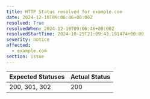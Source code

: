 ```yaml
---
title: HTTP Status resolved for example.com
date: 2024-12-10T09:06:46+00:00Z
resolved: True
resolvedWhen: 2024-12-10T09:06:46+00:00Z
resolvedStartTime: 2024-10-25T21:09:43.191474+00:00
severity: notice
affected:
  - example.com
section: issue
---
```


| Expected Statuses | Actual Status  |
|-------------------|----------------|
| 200, 301, 302 | 200 |
